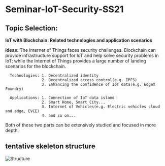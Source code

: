 # Seminar-IoT-Security-SS21
## Topic Selection:

**IoT with Blockchain: Related technologies and application scenarios**

**ideas:** The Internet of Things faces security challenges. Blockchain can provide infrastructure support for IoT and help solve security problems in IoT; while the Internet of Things provides a large number of landing scenarios for the blockchain.  

      Technologies: 1. Decentralized identity 
                    2. Decentralized access control(e.g. IPFS) 
                    3. Enhancing the confidence of IoT data(e.g. EdgeX Foundry)
      
      Applications: 1. Connection of IoT data island 
                    2. Smart Home, Smart City...
                    3. Internet of Vehicles(e.g. Electric vehicles cloud and edge, EVCE)
                    4. and so on...
Both of these two parts can be extensively studied and focused in more depth.

## tentative skeleton structure        
![Structure]()
